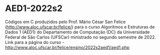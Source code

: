 # AED1-2022s2

Códigos em C produzidos pelo Prof. Mário César San Felice (http://www.aloc.ufscar.br/felice/) para o curso Algoritmos e Estruturas de Dados 1 (AED1) do Departamento de Computação (DC) da Universidade Federal de São Carlos (UFSCar) ministrado no segundo semestre de 2022. Link para a página do curso - http://www.aloc.ufscar.br/felice/ensino/2022s2aed1/aed1.php
